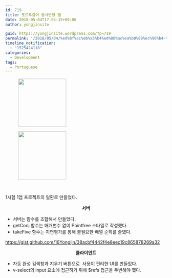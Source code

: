 ```yaml
---
id: 719
title: 포르투갈어 동사변형 앱
date: 2018-05-04T17:55:15+09:00
author: yongjinsite

guid: https://yongjinsite.wordpress.com/?p=719
permalink: '/2018/05/04/%ed%8f%ac%eb%a5%b4%ed%88%ac%ea%b0%88%ec%96%b4-%eb%8f%99%ec%82%ac%eb%b3%80%ed%98%95-%ec%95%b1/'
timeline_notification:
  - "1525424118"
categories:
  - Development
tags:
  - Portuguese
---
```

<div id='gallery-5' class='gallery galleryid-719 gallery-columns-3 gallery-size-thumbnail'>
  <figure class='gallery-item'> 
  
  <div class='gallery-icon landscape'>
    <a href='https://yongj.in/2018/05/04/%ed%8f%ac%eb%a5%b4%ed%88%ac%ea%b0%88%ec%96%b4-%eb%8f%99%ec%82%ac%eb%b3%80%ed%98%95-%ec%95%b1/%e1%84%89%e1%85%b3%e1%84%8f%e1%85%b3%e1%84%85%e1%85%b5%e1%86%ab%e1%84%89%e1%85%a3%e1%86%ba-2018-05-04-%e1%84%8b%e1%85%a9%e1%84%92%e1%85%ae-5-33-03/'><img width="150" height="150" src="https://yongj.in/wp-content/uploads/2018/05/e18489e185b3e1848fe185b3e18485e185b5e186abe18489e185a3e186ba-2018-05-04-e1848be185a9e18492e185ae-5-33-03-150x150.png" class="attachment-thumbnail size-thumbnail" alt="" srcset="https://yongj.in/wp-content/uploads/2018/05/e18489e185b3e1848fe185b3e18485e185b5e186abe18489e185a3e186ba-2018-05-04-e1848be185a9e18492e185ae-5-33-03-150x150.png 150w, https://yongj.in/wp-content/uploads/2018/05/e18489e185b3e1848fe185b3e18485e185b5e186abe18489e185a3e186ba-2018-05-04-e1848be185a9e18492e185ae-5-33-03-85x85.png 85w" sizes="(max-width: 150px) 100vw, 150px" /></a>
  </div></figure><figure class='gallery-item'> 
  
  <div class='gallery-icon portrait'>
    <a href='https://yongj.in/2018/05/04/%ed%8f%ac%eb%a5%b4%ed%88%ac%ea%b0%88%ec%96%b4-%eb%8f%99%ec%82%ac%eb%b3%80%ed%98%95-%ec%95%b1/%e1%84%89%e1%85%b3%e1%84%8f%e1%85%b3%e1%84%85%e1%85%b5%e1%86%ab%e1%84%89%e1%85%a3%e1%86%ba-2018-05-04-%e1%84%8b%e1%85%a9%e1%84%92%e1%85%ae-5-33-32/'><img width="150" height="150" src="https://yongj.in/wp-content/uploads/2018/05/e18489e185b3e1848fe185b3e18485e185b5e186abe18489e185a3e186ba-2018-05-04-e1848be185a9e18492e185ae-5-33-32-150x150.png" class="attachment-thumbnail size-thumbnail" alt="" srcset="https://yongj.in/wp-content/uploads/2018/05/e18489e185b3e1848fe185b3e18485e185b5e186abe18489e185a3e186ba-2018-05-04-e1848be185a9e18492e185ae-5-33-32-150x150.png 150w, https://yongj.in/wp-content/uploads/2018/05/e18489e185b3e1848fe185b3e18485e185b5e186abe18489e185a3e186ba-2018-05-04-e1848be185a9e18492e185ae-5-33-32-85x85.png 85w" sizes="(max-width: 150px) 100vw, 150px" /></a>
  </div></figure>
</div>

&nbsp;

1시험 1앱 프로젝트의 일환로 만들었다.

<p style="text-align:center;">
  <strong>서버</strong>
</p>

  * 서버는 함수를 조합해서 만들었다.
  * getConj 함수는 매개변수 없이 Pointfree 스타일로 작성했다.
  * takeFive 함수는 지연평가를 통해 불필요한 배열 순회를 줄였다.

https://gist.github.com/16Yongjin/38acbf4442f4e8eec19c865878269a32

<p style="text-align:center;">
  <strong>클라이언트</strong>
</p>

  * 자동 완성 검색창과 지우기 버튼으로  사용이 편리한 UI를 만들었다.
  * v-select의 input 요소에 접근하기 위해 $refs 접근을 두번해야 했다.

&nbsp;

&nbsp;
